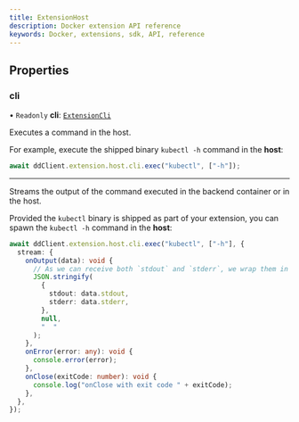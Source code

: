 ```yaml
---
title: ExtensionHost
description: Docker extension API reference
keywords: Docker, extensions, sdk, API, reference
---
```


## Properties

### cli

• `Readonly` **cli**: [`ExtensionCli`](ExtensionCli.md)

Executes a command in the host.

For example, execute the shipped binary `kubectl -h` command in the **host**:

```typescript
await ddClient.extension.host.cli.exec("kubectl", ["-h"]);
```

---

Streams the output of the command executed in the backend container or in the host.

Provided the `kubectl` binary is shipped as part of your extension, you can spawn the `kubectl -h` command in the **host**:

```typescript
await ddClient.extension.host.cli.exec("kubectl", ["-h"], {
  stream: {
    onOutput(data): void {
      // As we can receive both `stdout` and `stderr`, we wrap them in a JSON object
      JSON.stringify(
        {
          stdout: data.stdout,
          stderr: data.stderr,
        },
        null,
        "  "
      );
    },
    onError(error: any): void {
      console.error(error);
    },
    onClose(exitCode: number): void {
      console.log("onClose with exit code " + exitCode);
    },
  },
});
```
